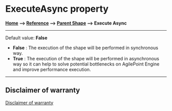 # ExecuteAsync property

**[Home](/) --> [Reference](/ref) -->  [Parent Shape](javascript:history.back()) --> Execute Async**

---

Default value: **False**

- **False** : The execution of the shape will be performed in synchronous way.
- **True** : The execution of the shape will be performed in asynchronous way so it can help to solve potential bottlenecks on AgilePoint Engine and improve performance execution.

---

## Disclaimer of warranty

[Disclaimer of warranty](../../guides/common/DisclaimerOfWarranty.md)
